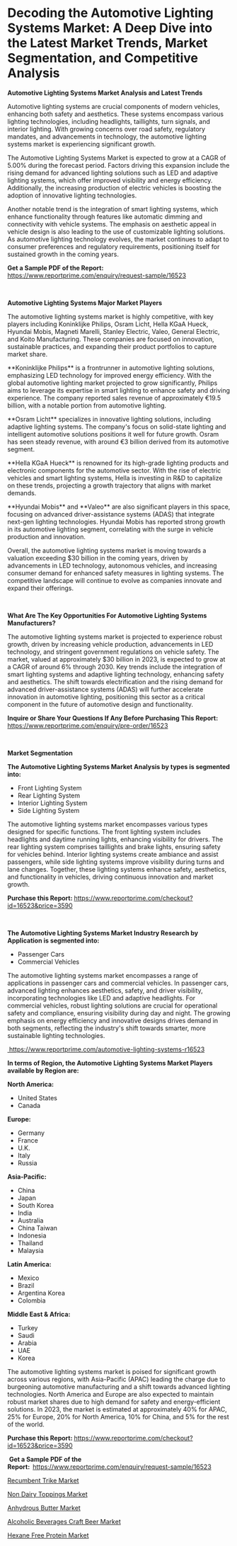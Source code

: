 <p><h1>Decoding the Automotive Lighting Systems Market: A Deep Dive into the Latest Market Trends, Market Segmentation, and Competitive Analysis</h1></p><p><strong>Automotive Lighting Systems Market Analysis and Latest Trends</strong></p>
<p><p>Automotive lighting systems are crucial components of modern vehicles, enhancing both safety and aesthetics. These systems encompass various lighting technologies, including headlights, taillights, turn signals, and interior lighting. With growing concerns over road safety, regulatory mandates, and advancements in technology, the automotive lighting systems market is experiencing significant growth.</p><p>The Automotive Lighting Systems Market is expected to grow at a CAGR of 5.00% during the forecast period. Factors driving this expansion include the rising demand for advanced lighting solutions such as LED and adaptive lighting systems, which offer improved visibility and energy efficiency. Additionally, the increasing production of electric vehicles is boosting the adoption of innovative lighting technologies. </p><p>Another notable trend is the integration of smart lighting systems, which enhance functionality through features like automatic dimming and connectivity with vehicle systems. The emphasis on aesthetic appeal in vehicle design is also leading to the use of customizable lighting solutions. As automotive lighting technology evolves, the market continues to adapt to consumer preferences and regulatory requirements, positioning itself for sustained growth in the coming years.</p></p>
<p><strong>Get a Sample PDF of the Report:&nbsp;</strong> <a href="https://www.reportprime.com/enquiry/request-sample/16523?utm_campaign=3117&utm_medium=2&utm_source=Github&utm_content=ia&utm_term=17032025&utm_id=automotive-lighting-systems">https://www.reportprime.com/enquiry/request-sample/16523</a></p>
<p>&nbsp;</p>
<p><strong>Automotive Lighting Systems Major Market Players</strong></p>
<p><p>The automotive lighting systems market is highly competitive, with key players including Koninklijke Philips, Osram Licht, Hella KGaA Hueck, Hyundai Mobis, Magneti Marelli, Stanley Electric, Valeo, General Electric, and Koito Manufacturing. These companies are focused on innovation, sustainable practices, and expanding their product portfolios to capture market share.</p><p>**Koninklijke Philips** is a frontrunner in automotive lighting solutions, emphasizing LED technology for improved energy efficiency. With the global automotive lighting market projected to grow significantly, Philips aims to leverage its expertise in smart lighting to enhance safety and driving experience. The company reported sales revenue of approximately €19.5 billion, with a notable portion from automotive lighting.</p><p>**Osram Licht** specializes in innovative lighting solutions, including adaptive lighting systems. The company's focus on solid-state lighting and intelligent automotive solutions positions it well for future growth. Osram has seen steady revenue, with around €3 billion derived from its automotive segment.</p><p>**Hella KGaA Hueck** is renowned for its high-grade lighting products and electronic components for the automotive sector. With the rise of electric vehicles and smart lighting systems, Hella is investing in R&D to capitalize on these trends, projecting a growth trajectory that aligns with market demands.</p><p>**Hyundai Mobis** and **Valeo** are also significant players in this space, focusing on advanced driver-assistance systems (ADAS) that integrate next-gen lighting technologies. Hyundai Mobis has reported strong growth in its automotive lighting segment, correlating with the surge in vehicle production and innovation.</p><p>Overall, the automotive lighting systems market is moving towards a valuation exceeding $30 billion in the coming years, driven by advancements in LED technology, autonomous vehicles, and increasing consumer demand for enhanced safety measures in lighting systems. The competitive landscape will continue to evolve as companies innovate and expand their offerings.</p></p>
<p>&nbsp;</p>
<p><strong>What Are The Key Opportunities For Automotive Lighting Systems Manufacturers?</strong></p>
<p><p>The automotive lighting systems market is projected to experience robust growth, driven by increasing vehicle production, advancements in LED technology, and stringent government regulations on vehicle safety. The market, valued at approximately $30 billion in 2023, is expected to grow at a CAGR of around 6% through 2030. Key trends include the integration of smart lighting systems and adaptive lighting technology, enhancing safety and aesthetics. The shift towards electrification and the rising demand for advanced driver-assistance systems (ADAS) will further accelerate innovation in automotive lighting, positioning this sector as a critical component in the future of automotive design and functionality.</p></p>
<p><strong>Inquire or Share Your Questions If Any Before Purchasing This Report:</strong> <a href="https://www.reportprime.com/enquiry/pre-order/16523?utm_campaign=3117&utm_medium=2&utm_source=Github&utm_content=ia&utm_term=17032025&utm_id=automotive-lighting-systems">https://www.reportprime.com/enquiry/pre-order/16523</a></p>
<p>&nbsp;</p>
<p><strong>Market Segmentation</strong></p>
<p><strong>The Automotive Lighting Systems Market Analysis by types is segmented into:</strong></p>
<p><ul><li>Front Lighting System</li><li>Rear Lighting System</li><li>Interior Lighting System</li><li>Side Lighting System</li></ul></p>
<p><p>The automotive lighting systems market encompasses various types designed for specific functions. The front lighting system includes headlights and daytime running lights, enhancing visibility for drivers. The rear lighting system comprises taillights and brake lights, ensuring safety for vehicles behind. Interior lighting systems create ambiance and assist passengers, while side lighting systems improve visibility during turns and lane changes. Together, these lighting systems enhance safety, aesthetics, and functionality in vehicles, driving continuous innovation and market growth.</p></p>
<p><strong>Purchase this Report:&nbsp;</strong><a href="https://www.reportprime.com/checkout?id=16523&price=3590&utm_campaign=3117&utm_medium=2&utm_source=Github&utm_content=ia&utm_term=17032025&utm_id=automotive-lighting-systems">https://www.reportprime.com/checkout?id=16523&price=3590</a></p>
<p>&nbsp;</p>
<p><strong>The Automotive Lighting Systems Market Industry Research by Application is segmented into:</strong></p>
<p><ul><li>Passenger Cars</li><li>Commercial Vehicles</li></ul></p>
<p><p>The automotive lighting systems market encompasses a range of applications in passenger cars and commercial vehicles. In passenger cars, advanced lighting enhances aesthetics, safety, and driver visibility, incorporating technologies like LED and adaptive headlights. For commercial vehicles, robust lighting solutions are crucial for operational safety and compliance, ensuring visibility during day and night. The growing emphasis on energy efficiency and innovative designs drives demand in both segments, reflecting the industry's shift towards smarter, more sustainable lighting technologies.</p></p>
<p><a href="https://www.reportprime.com/automotive-lighting-systems-r16523?utm_campaign=3117&utm_medium=2&utm_source=Github&utm_content=ia&utm_term=17032025&utm_id=automotive-lighting-systems">&nbsp;https://www.reportprime.com/automotive-lighting-systems-r16523</a></p>
<p><strong>In terms of Region, the Automotive Lighting Systems Market Players available by Region are:</strong></p>
<p>
    <p> <strong> North America: </strong>
        <ul>
            <li>United States</li>
            <li>Canada</li>
        </ul>
        </p> 
    <p> <strong> Europe: </strong>
        <ul>
            <li>Germany</li>
            <li>France</li>
            <li>U.K.</li>
            <li>Italy</li>
            <li>Russia</li>
        </ul>
        </p> 
    <p> <strong> Asia-Pacific: </strong>
        <ul>
            <li>China</li>
            <li>Japan</li>
            <li>South Korea</li>
            <li>India</li>
            <li>Australia</li>
            <li>China Taiwan</li>
            <li>Indonesia</li>
            <li>Thailand</li>
            <li>Malaysia</li>
        </ul>
        </p> 
    <p> <strong> Latin America: </strong>
        <ul>
            <li>Mexico</li>
            <li>Brazil</li>
            <li>Argentina Korea</li>
            <li>Colombia</li>
        </ul>
        </p> 
    <p> <strong> Middle East & Africa: </strong>
        <ul>
            <li>Turkey</li>
            <li>Saudi</li>
            <li>Arabia</li>
            <li>UAE</li>
            <li>Korea</li>
        </ul>
    </p>
    </p>
<p><p>The automotive lighting systems market is poised for significant growth across various regions, with Asia-Pacific (APAC) leading the charge due to burgeoning automotive manufacturing and a shift towards advanced lighting technologies. North America and Europe are also expected to maintain robust market shares due to high demand for safety and energy-efficient solutions. In 2023, the market is estimated at approximately 40% for APAC, 25% for Europe, 20% for North America, 10% for China, and 5% for the rest of the world.</p></p>
<p><strong>Purchase this Report: </strong><a href="https://www.reportprime.com/checkout?id=16523&price=3590&utm_campaign=3117&utm_medium=2&utm_source=Github&utm_content=ia&utm_term=17032025&utm_id=automotive-lighting-systems">https://www.reportprime.com/checkout?id=16523&price=3590</a></p>
<p>&nbsp;<strong>Get a Sample PDF of the Report:&nbsp;&nbsp;</strong><a href="https://www.reportprime.com/enquiry/request-sample/16523?utm_campaign=3117&utm_medium=2&utm_source=Github&utm_content=ia&utm_term=17032025&utm_id=automotive-lighting-systems">https://www.reportprime.com/enquiry/request-sample/16523</a></p>
<p><strong></strong></p>
<p><p><a href="https://github.com/carylgrinko/Market-Research-Report-List-1/blob/main/recumbent-trike-market.md?utm_campaign=3117&utm_medium=2&utm_source=Github&utm_content=ia&utm_term=17032025&utm_id=automotive-lighting-systems">Recumbent Trike Market</a></p><p><a href="https://www.linkedin.com/pulse/in-depth-analysis-non-dairy-toppings-market-selling-price-global-ct99c?utm_campaign=3117&utm_medium=2&utm_source=Github&utm_content=ia&utm_term=17032025&utm_id=automotive-lighting-systems">Non Dairy Toppings Market</a></p><p><a href="https://www.linkedin.com/pulse/whats-next-anhydrous-butter-market-look-119-cagr-growth-ijc5f?utm_campaign=3117&utm_medium=2&utm_source=Github&utm_content=ia&utm_term=17032025&utm_id=automotive-lighting-systems">Anhydrous Butter Market</a></p><p><a href="https://www.linkedin.com/pulse/comprehensive-analysis-alcoholic-beverages-craft-beer-market-23nif?utm_campaign=3117&utm_medium=2&utm_source=Github&utm_content=ia&utm_term=17032025&utm_id=automotive-lighting-systems">Alcoholic Beverages Craft Beer Market</a></p><p><a href="https://www.linkedin.com/pulse/hexane-free-protein-market-analysis-report-2025-2032-size-growing-qfx9c?utm_campaign=3117&utm_medium=2&utm_source=Github&utm_content=ia&utm_term=17032025&utm_id=automotive-lighting-systems">Hexane Free Protein Market</a></p></p>